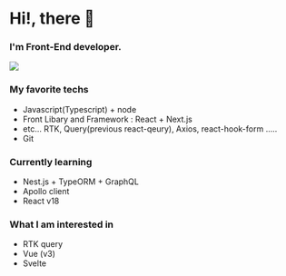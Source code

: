 
# Hi!, there  👋
### I'm Front-End developer.

<p herf="https://skillicons.dev">
  <img src="https://skillicons.dev/icons?i=js,ts,react,nextjs,styledcomponents,redux,nestjs,apollo,graphql,postgres,figma,git,&perline=6"/>
</p>

### My favorite techs
- Javascript(Typescript) + node
- Front Libary and Framework : React + Next.js
- etc... RTK, Query(previous react-qeury), Axios, react-hook-form ..... 
- Git

### Currently learning
- Nest.js + TypeORM + GraphQL
- Apollo client
- React v18

### What I am interested in
- RTK query
- Vue (v3)
- Svelte

